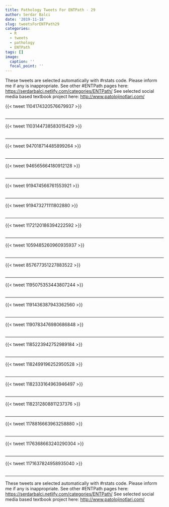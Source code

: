 ```yaml
---
title: Pathology Tweets For ENTPath - 29
author: Serdar Balci
date: '2019-11-18'
slug: tweetsForENTPath29
categories:
  - R
  - tweets
  - pathology
  - ENTPath
tags: []
image:
  caption: ''
  focal_point: ''
---
```



These tweets are selected automatically with #rstats code. Please inform me if any is inappropriate.
See other #ENTPath pages here: https://serdarbalci.netlify.com/categories/ENTPath/ 
See selected social media based textbook project here: http://www.patolojinotlari.com/

{{< tweet 1104174320576679937 >}}
<br>
<br>
<hr>
{{< tweet 1103144738583015429 >}}
<br>
<br>
<hr>
{{< tweet 947018714485899264 >}}
<br>
<br>
<hr>
{{< tweet 946565664180912128 >}}
<br>
<br>
<hr>
{{< tweet 919474566761553921 >}}
<br>
<br>
<hr>
{{< tweet 919473271111802880 >}}
<br>
<br>
<hr>
{{< tweet 1172120186394222592 >}}
<br>
<br>
<hr>
{{< tweet 1059485260960935937 >}}
<br>
<br>
<hr>
{{< tweet 857677351227883522 >}}
<br>
<br>
<hr>
{{< tweet 1195075353443807244 >}}
<br>
<br>
<hr>
{{< tweet 1191436387943362560 >}}
<br>
<br>
<hr>
{{< tweet 1190783476980686848 >}}
<br>
<br>
<hr>
{{< tweet 1185223942752989184 >}}
<br>
<br>
<hr>
{{< tweet 1182499196252950528 >}}
<br>
<br>
<hr>
{{< tweet 1182333164963946497 >}}
<br>
<br>
<hr>
{{< tweet 1182312808811237376 >}}
<br>
<br>
<hr>
{{< tweet 1178816663963258880 >}}
<br>
<br>
<hr>
{{< tweet 1176368663240290304 >}}
<br>
<br>
<hr>
{{< tweet 1171637824958935040 >}}
<br>
<br>
<hr>


These tweets are selected automatically with #rstats code. Please inform me if any is inappropriate.
See other #ENTPath pages here: https://serdarbalci.netlify.com/categories/ENTPath/ 
See selected social media based textbook project here: http://www.patolojinotlari.com/
